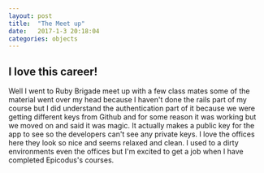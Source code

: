 ```yaml
---
layout: post
title:  "The Meet up"
date:   2017-1-3 20:18:04
categories: objects
---
```


## I love this career!
Well I went to Ruby Brigade meet up with a few class mates some of the material went over my head because I haven't done the rails part of my course but I did understand the authentication part of it because we were getting different keys from Github and for some reason it was working but we moved on and said it was magic. It actually makes a public key for the app to see so the developers can't see any private keys. I love the offices here they look so nice and seems relaxed and clean. I used to a dirty environments even the offices but I'm excited to get a job when I have completed Epicodus's courses. 
